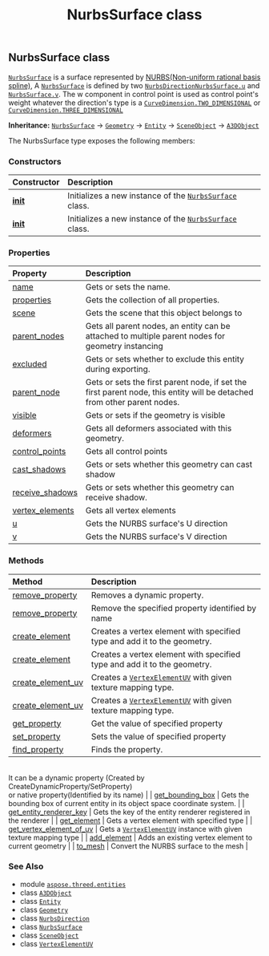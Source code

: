 ﻿---
title: NurbsSurface class
second_title: Aspose.3D for Python via .NET API References
description: 
type: docs
weight: 210
url: /python-net/aspose.threed.entities/nurbssurface/
is_root: false
---

## NurbsSurface class

[`NurbsSurface`](/3d/python-net/aspose.threed.entities/nurbssurface) is a surface represented by [NURBS(Non-uniform rational basis spline)](https://en.wikipedia.org/wiki/Non-uniform_rational_B-spline),
A [`NurbsSurface`](/3d/python-net/aspose.threed.entities/nurbssurface) is defined by two [`NurbsDirection`](/3d/python-net/aspose.threed.entities/nurbsdirection)[`NurbsSurface.u`](/3d/python-net/aspose.threed.entities/nurbssurface#u) and [`NurbsSurface.v`](/3d/python-net/aspose.threed.entities/nurbssurface#v).
The w component in control point is used as control point's weight whatever the direction's type is a [`CurveDimension.TWO_DIMENSIONAL`](/3d/python-net/aspose.threed.entities/curvedimension#TWO_DIMENSIONAL) or [`CurveDimension.THREE_DIMENSIONAL`](/3d/python-net/aspose.threed.entities/curvedimension#THREE_DIMENSIONAL)



**Inheritance:** [`NurbsSurface`](/3d/python-net/aspose.threed.entities/nurbssurface) → 
[`Geometry`](/3d/python-net/aspose.threed.entities/geometry) → 
[`Entity`](/3d/python-net/aspose.threed/entity) → 
[`SceneObject`](/3d/python-net/aspose.threed/sceneobject) → 
[`A3DObject`](/3d/python-net/aspose.threed/a3dobject)



The NurbsSurface type exposes the following members:

### Constructors
| Constructor | Description |
| :- | :- |
| [__init__](/3d/python-net/aspose.threed.entities/nurbssurface/__init__/#) | Initializes a new instance of the [`NurbsSurface`](/3d/python-net/aspose.threed.entities/nurbssurface) class. |
| [__init__](/3d/python-net/aspose.threed.entities/nurbssurface/__init__/#str) | Initializes a new instance of the [`NurbsSurface`](/3d/python-net/aspose.threed.entities/nurbssurface) class. |


### Properties
| Property | Description |
| :- | :- |
| [name](/3d/python-net/aspose.threed.entities/nurbssurface/name) | Gets or sets the name. |
| [properties](/3d/python-net/aspose.threed.entities/nurbssurface/properties) | Gets the collection of all properties. |
| [scene](/3d/python-net/aspose.threed.entities/nurbssurface/scene) | Gets the scene that this object belongs to |
| [parent_nodes](/3d/python-net/aspose.threed.entities/nurbssurface/parent_nodes) | Gets all parent nodes, an entity can be attached to multiple parent nodes for geometry instancing |
| [excluded](/3d/python-net/aspose.threed.entities/nurbssurface/excluded) | Gets or sets whether to exclude this entity during exporting. |
| [parent_node](/3d/python-net/aspose.threed.entities/nurbssurface/parent_node) | Gets or sets the first parent node, if set the first parent node, this entity will be detached from other parent nodes. |
| [visible](/3d/python-net/aspose.threed.entities/nurbssurface/visible) | Gets or sets if the geometry is visible |
| [deformers](/3d/python-net/aspose.threed.entities/nurbssurface/deformers) | Gets all deformers associated with this geometry. |
| [control_points](/3d/python-net/aspose.threed.entities/nurbssurface/control_points) | Gets all control points |
| [cast_shadows](/3d/python-net/aspose.threed.entities/nurbssurface/cast_shadows) | Gets or sets whether this geometry can cast shadow |
| [receive_shadows](/3d/python-net/aspose.threed.entities/nurbssurface/receive_shadows) | Gets or sets whether this geometry can receive shadow. |
| [vertex_elements](/3d/python-net/aspose.threed.entities/nurbssurface/vertex_elements) | Gets all vertex elements |
| [u](/3d/python-net/aspose.threed.entities/nurbssurface/u) | Gets the NURBS surface's U direction |
| [v](/3d/python-net/aspose.threed.entities/nurbssurface/v) | Gets the NURBS surface's V direction |


### Methods
| Method | Description |
| :- | :- |
| [remove_property](/3d/python-net/aspose.threed.entities/nurbssurface/remove_property/#aspose.threed.Property) | Removes a dynamic property. |
| [remove_property](/3d/python-net/aspose.threed.entities/nurbssurface/remove_property/#str) | Remove the specified property identified by name |
| [create_element](/3d/python-net/aspose.threed.entities/nurbssurface/create_element/#aspose.threed.entities.VertexElementType) | Creates a vertex element with specified type and add it to the geometry. |
| [create_element](/3d/python-net/aspose.threed.entities/nurbssurface/create_element/#aspose.threed.entities.VertexElementType-aspose.threed.entities.MappingMode-aspose.threed.entities.ReferenceMode) | Creates a vertex element with specified type and add it to the geometry. |
| [create_element_uv](/3d/python-net/aspose.threed.entities/nurbssurface/create_element_uv/#aspose.threed.entities.TextureMapping) | Creates a [`VertexElementUV`](/3d/python-net/aspose.threed.entities/vertexelementuv) with given texture mapping type. |
| [create_element_uv](/3d/python-net/aspose.threed.entities/nurbssurface/create_element_uv/#aspose.threed.entities.TextureMapping-aspose.threed.entities.MappingMode-aspose.threed.entities.ReferenceMode) | Creates a [`VertexElementUV`](/3d/python-net/aspose.threed.entities/vertexelementuv) with given texture mapping type. |
| [get_property](/3d/python-net/aspose.threed.entities/nurbssurface/get_property/#str) | Get the value of specified property |
| [set_property](/3d/python-net/aspose.threed.entities/nurbssurface/set_property/#str-any) | Sets the value of specified property |
| [find_property](/3d/python-net/aspose.threed.entities/nurbssurface/find_property/#str) | Finds the property.<br/>It can be a dynamic property (Created by CreateDynamicProperty/SetProperty) <br/>or native property(Identified by its name) |
| [get_bounding_box](/3d/python-net/aspose.threed.entities/nurbssurface/get_bounding_box/#) | Gets the bounding box of current entity in its object space coordinate system. |
| [get_entity_renderer_key](/3d/python-net/aspose.threed.entities/nurbssurface/get_entity_renderer_key/#) | Gets the key of the entity renderer registered in the renderer |
| [get_element](/3d/python-net/aspose.threed.entities/nurbssurface/get_element/#aspose.threed.entities.VertexElementType) | Gets a vertex element with specified type |
| [get_vertex_element_of_uv](/3d/python-net/aspose.threed.entities/nurbssurface/get_vertex_element_of_uv/#aspose.threed.entities.TextureMapping) | Gets a [`VertexElementUV`](/3d/python-net/aspose.threed.entities/vertexelementuv) instance with given texture mapping type |
| [add_element](/3d/python-net/aspose.threed.entities/nurbssurface/add_element/#aspose.threed.entities.VertexElement) | Adds an existing vertex element to current geometry |
| [to_mesh](/3d/python-net/aspose.threed.entities/nurbssurface/to_mesh/#) | Convert the NURBS surface to the mesh |



### See Also
* module [`aspose.threed.entities`](..)
* class [`A3DObject`](/3d/python-net/aspose.threed/a3dobject)
* class [`Entity`](/3d/python-net/aspose.threed/entity)
* class [`Geometry`](/3d/python-net/aspose.threed.entities/geometry)
* class [`NurbsDirection`](/3d/python-net/aspose.threed.entities/nurbsdirection)
* class [`NurbsSurface`](/3d/python-net/aspose.threed.entities/nurbssurface)
* class [`SceneObject`](/3d/python-net/aspose.threed/sceneobject)
* class [`VertexElementUV`](/3d/python-net/aspose.threed.entities/vertexelementuv)
